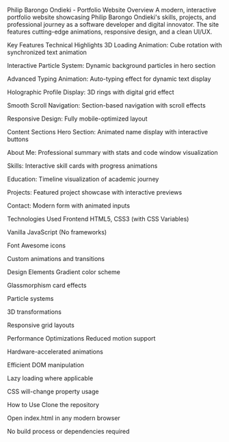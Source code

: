 Philip Barongo Ondieki - Portfolio Website
Overview
A modern, interactive portfolio website showcasing Philip Barongo Ondieki's skills, projects, and professional journey as a software developer and digital innovator. The site features cutting-edge animations, responsive design, and a clean UI/UX.

Key Features
Technical Highlights
3D Loading Animation: Cube rotation with synchronized text animation

Interactive Particle System: Dynamic background particles in hero section

Advanced Typing Animation: Auto-typing effect for dynamic text display

Holographic Profile Display: 3D rings with digital grid effect

Smooth Scroll Navigation: Section-based navigation with scroll effects

Responsive Design: Fully mobile-optimized layout

Content Sections
Hero Section: Animated name display with interactive buttons

About Me: Professional summary with stats and code window visualization

Skills: Interactive skill cards with progress animations

Education: Timeline visualization of academic journey

Projects: Featured project showcase with interactive previews

Contact: Modern form with animated inputs

Technologies Used
Frontend
HTML5, CSS3 (with CSS Variables)

Vanilla JavaScript (No frameworks)

Font Awesome icons

Custom animations and transitions

Design Elements
Gradient color scheme

Glassmorphism card effects

Particle systems

3D transformations

Responsive grid layouts

Performance Optimizations
Reduced motion support

Hardware-accelerated animations

Efficient DOM manipulation

Lazy loading where applicable

CSS will-change property usage

How to Use
Clone the repository

Open index.html in any modern browser

No build process or dependencies required
